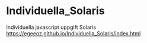 # Individuella_Solaris
Individuella javascript uppgift Solaris
https://egeeoz.github.io/Individuella_Solaris/index.html
